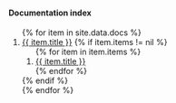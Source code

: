 #### Documentation index

<ol>
{% for item in site.data.docs %}
   <li><a href="{{ item.link | absolute_url }}">{{ item.title }}</a>
   {% if item.items != nil %}
      <ol>
      {% for item in item.items %}
      <li><a href="{{ item.link | absolute_url }}">{{ item.title }}</a></li>
      {% endfor %}
      </ol>
   {% endif %}
   </li>
{% endfor %}
</ol>